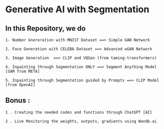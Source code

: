# Generative AI with Segmentation

## In this Repository, we do

    1. Number Gnereration with MNIST Dataset ==> Simple GAN Network

    2. Face Generation with CELEBA Dataset ==> Advanced wGAN Network
    
    3. Image Generation  ==> CLIP and VQGan (from taming-transformers)
    
    4. Inpainting through Segmentation ONLY ==> Segment Anything Model [SAM from META]
    
    5. Inpainting through Segmentation guided by Prompts ==> CLIP Model [from OpenAI]

## Bonus : 
    
    1 . Creating the needed codes and functions through ChatGPT [AI]
    
    2 . Live Monitoring the weights, outputs, gradients using Wandb.ai 
    
